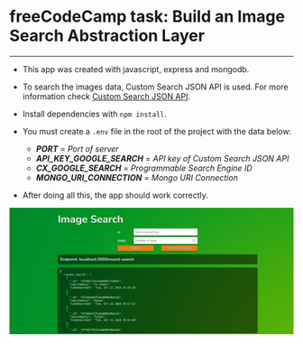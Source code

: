 # freeCodeCamp task: Build an Image Search Abstraction Layer
***

- This app was created with javascript, express and mongodb.

- To search the images data, Custom Search JSON API is used. For more information check [Custom Search JSON API](https://developers.google.com/custom-search/v1/overview).

- Install dependencies with `npm install`.

- You must create a `.env` file in the root of the project with the data below:
    
    - ___PORT___ = *Port of server*
    - ___API_KEY_GOOGLE_SEARCH___ = *API key of Custom Search JSON API*
    - ___CX_GOOGLE_SEARCH___ = *Programmable Search Engine ID* 
    - ___MONGO_URI_CONNECTION___ = *Mongo URI Connection* 
- After doing all this, the app should work correctly.

!["image_search"](./public/image-search.png)
